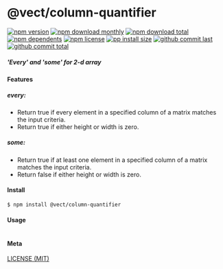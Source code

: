 # @vect/column-quantifier

[![npm version][badge-npm-version]][url-npm]
[![npm download monthly][badge-npm-download-monthly]][url-npm]
[![npm download total][badge-npm-download-total]][url-npm]
[![npm dependents][badge-npm-dependents]][url-github]
[![npm license][badge-npm-license]][url-npm]
[![pp install size][badge-pp-install-size]][url-pp]
[![github commit last][badge-github-last-commit]][url-github]
[![github commit total][badge-github-commit-count]][url-github]

[//]: <> (Shields)
[badge-npm-version]: https://flat.badgen.net/npm/cell/@vect/column-quantifier
[badge-npm-download-monthly]: https://flat.badgen.net/npm/dm/@vect/column-quantifier
[badge-npm-download-total]:https://flat.badgen.net/npm/dt/@vect/column-quantifier
[badge-npm-dependents]: https://flat.badgen.net/npm/dependents/@vect/column-quantifier
[badge-npm-license]: https://flat.badgen.net/npm/license/@vect/column-quantifier
[badge-pp-install-size]: https://flat.badgen.net/packagephobia/install/@vect/column-quantifier
[badge-github-last-commit]: https://flat.badgen.net/github/last-commit/hoyeungw/vect
[badge-github-commit-count]: https://flat.badgen.net/github/commits/hoyeungw/vect

[//]: <> (Link)
[url-npm]: https://npmjs.org/package/@vect/column-quantifier
[url-pp]: https://packagephobia.now.sh/result?p=@vect/column-quantifier
[url-github]: https://github.com/hoyeungw/vect

##### 'Every' and 'some' for 2-d array 

#### Features

##### every:
- Return true if every element in a specified column of a matrix matches the input criteria.
- Return true if either height or width is zero.
##### some:
- Return true if at least one element in a specified column of a matrix matches the input criteria.
- Return false if either height or width is zero.

#### Install
```console
$ npm install @vect/column-quantifier
```

#### Usage
```js
```

#### Meta
[LICENSE (MIT)](LICENSE)
